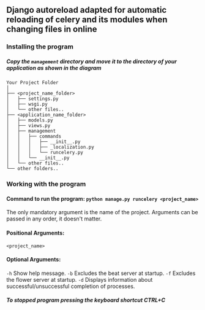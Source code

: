 ## Django autoreload adapted for automatic reloading of celery and its modules when changing files in online

### Installing the program

##### Copy the `management` directory and move it to the directory of your application as shown in the diagram

```
Your Project Folder
│
├── <project_name_folder>
│   ├── settings.py
│   ├── wsgi.py
│   └── other files..
├── <application_name_folder>
│   ├── models.py
│   ├── views.py
│   ├── management
│   │   ├── commands
│   │   │   ├── __init__.py
│   │   │   ├── _localization.py
│   │   │   └── runcelery.py
│   │   └── __init__.py
│   └── other files..
└── other folders..
```

### Working with the program

#### Command to run the program: ```python manage.py runcelery <project_name>```

The only mandatory argument is the name of the project.
Arguments can be passed in any order, it doesn't matter.

#### Positional Arguments:
`<project_name>`

#### Optional Arguments:
`-h` Show help message.
`-b` Excludes the beat server at startup.
`-f` Excludes the flower server at startup.
`-d` Displays information about successful/unsuccessful completion of processes.

##### To stopped program pressing the keyboard shortcut CTRL+C

